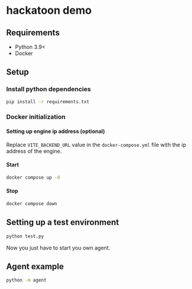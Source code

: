 # hackatoon demo

## Requirements

- Python 3.9<
- Docker

## Setup

### Install python dependencies

```bash
pip install -r requirements.txt
```

### Docker initialization

#### Setting up engine ip address (optional)

Replace `VITE_BACKEND_URL` value in the `docker-compose.yml` file with the ip address of the engine.

#### Start

```bash
docker compose up -d
```

#### Stop

```bash
docker compose down
```

## Setting up a test environment

```bash
python test.py
```

Now you just have to start you own agent.

## Agent example

```bash
python -m agent
```
